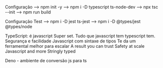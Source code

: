 Configuração
--> npm init -y
--> npm i -D typescript ts-node-dev 
--> npx tsc --init
--> npm run build

Configuração Test
--> npm i -D jest ts-jest
--> npm i -D @types/jest @types/node




TypeScript: é javascript
Super set. Tudo que javascript tem typescript tem.
Segurança e facilidade
Javascript com sintaxe de tipos
Te da um ferramental melhor para escalar
A result you can trust
Safety at scale
Javascript and more
Stringly typed

Deno - ambiente de conversão js para ts